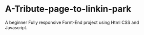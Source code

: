 # A-Tribute-page-to-linkin-park
A beginner Fully responsive Fornt-End project using Html CSS and Javascript.
